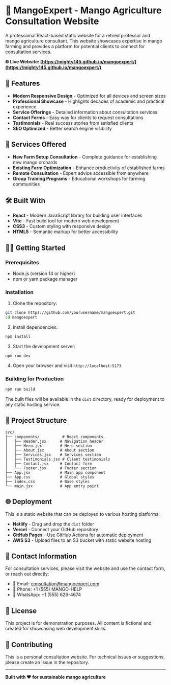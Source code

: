 # 🥭 MangoExpert - Mango Agriculture Consultation Website

A professional React-based static website for a retired professor and mango agriculture consultant. This website showcases expertise in mango farming and provides a platform for potential clients to connect for consultation services.

**🌐 Live Website: [https://mighty145.github.io/mangoexpert/](https://mighty145.github.io/mangoexpert/)**

## 🌟 Features

- **Modern Responsive Design** - Optimized for all devices and screen sizes
- **Professional Showcase** - Highlights decades of academic and practical experience
- **Service Offerings** - Detailed information about consultation services
- **Contact Forms** - Easy way for clients to request consultations
- **Testimonials** - Real success stories from satisfied clients
- **SEO Optimized** - Better search engine visibility

## 🚀 Services Offered

- **New Farm Setup Consultation** - Complete guidance for establishing new mango orchards
- **Existing Farm Optimization** - Enhance productivity of established farms
- **Remote Consultation** - Expert advice accessible from anywhere
- **Group Training Programs** - Educational workshops for farming communities

## 🛠️ Built With

- **React** - Modern JavaScript library for building user interfaces
- **Vite** - Fast build tool for modern web development
- **CSS3** - Custom styling with responsive design
- **HTML5** - Semantic markup for better accessibility

## 🏃‍♂️ Getting Started

### Prerequisites
- Node.js (version 14 or higher)
- npm or yarn package manager

### Installation

1. Clone the repository:
```bash
git clone https://github.com/yourusername/mangoexpert.git
cd mangoexpert
```

2. Install dependencies:
```bash
npm install
```

3. Start the development server:
```bash
npm run dev
```

4. Open your browser and visit `http://localhost:5173`

### Building for Production

```bash
npm run build
```

The built files will be available in the `dist` directory, ready for deployment to any static hosting service.

## 📁 Project Structure

```
src/
├── components/          # React components
│   ├── Header.jsx      # Navigation header
│   ├── Hero.jsx        # Hero section
│   ├── About.jsx       # About section
│   ├── Services.jsx    # Services section
│   ├── Testimonials.jsx # Client testimonials
│   ├── Contact.jsx     # Contact form
│   └── Footer.jsx      # Footer section
├── App.jsx             # Main app component
├── App.css             # Global styles
├── index.css           # Base styles
└── main.jsx            # App entry point
```

## 🌐 Deployment

This is a static website that can be deployed to various hosting platforms:

- **Netlify** - Drag and drop the `dist` folder
- **Vercel** - Connect your GitHub repository
- **GitHub Pages** - Use GitHub Actions for automatic deployment
- **AWS S3** - Upload files to an S3 bucket with static website hosting

## 📧 Contact Information

For consultation services, please visit the website and use the contact form, or reach out directly:

- 📧 Email: consultation@mangoexpert.com
- 📱 Phone: +1 (555) MANGO-HELP
- 💬 WhatsApp: +1 (555) 626-4674

## 📄 License

This project is for demonstration purposes. All content is fictional and created for showcasing web development skills.

## 🤝 Contributing

This is a personal consultation website. For technical issues or suggestions, please create an issue in the repository.

---

**Built with ❤️ for sustainable mango agriculture**
